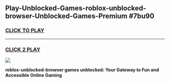 
## Play-Unblocked-Games-roblox-unblocked-browser-Unblocked-Games-Premium #7bu90
<h3>
<a href="https://premium.freeplayer.one?title=roblox-unblocked-browser&ref=12M">CLICK TO PLAY</a></h3>
<hr>

<h3>
<a href="https://premium.freeplayer.one?title=roblox-unblocked-browser&ref=12M">CLICK 2 PLAY</a>
  
</h3>

<a href="https://premium.freeplayer.one?title=roblox-unblocked-browser&ref=12M"><img src="https://clearcache.store/games.png"></a>


**roblox-unblocked-browser games unblocked: Your Gateway to Fun and Accessible Online Gaming**

